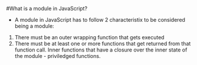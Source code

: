 #What is a module in JavaScript?
* A module in JavaScript has to follow 2 characteristix to be considered being a module:
1. There must be an outer wrapping function that gets executed
2. There must be at least one or more functions that get returned from that function call. Inner functions that have 
a closure over the inner state of the module - priviledged functions. 